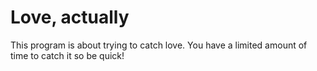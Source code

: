 # Love, actually

This program is about trying to catch love. You have a limited amount of time to catch it so be quick!
